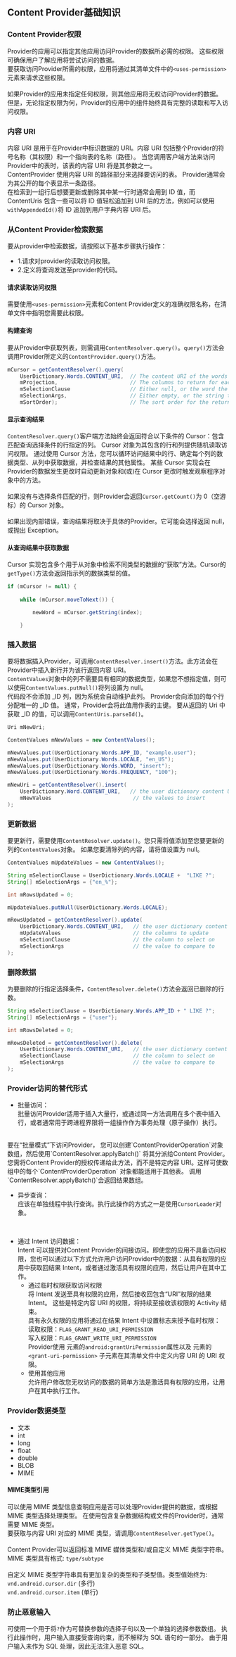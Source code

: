 ## Content Provider基础知识
### Content Provider权限
Provider的应用可以指定其他应用访问Provider的数据所必需的权限。 这些权限可确保用户了解应用将尝试访问的数据。<br> 要获取访问Provider所需的权限，应用将通过其清单文件中的`<uses-permission>`元素来请求这些权限。<br><br>
如果Provider的应用未指定任何权限，则其他应用将无权访问Provider的数据。 但是，无论指定权限为何，Provider的应用中的组件始终具有完整的读取和写入访问权限。

### 内容 URI
内容 URI 是用于在Provider中标识数据的 URI。内容 URI 包括整个Provider的符号名称（其权限）和一个指向表的名称（路径）。 当您调用客户端方法来访问Provider中的表时，该表的内容 URI 将是其参数之一。<br>
ContentProvider 使用内容 URI 的路径部分来选择要访问的表。 Provider通常会为其公开的每个表显示一条路径。<br>
在检索到一组行后想要更新或删除其中某一行时通常会用到 ID 值，而ContentUris 包含一些可以将 ID 值轻松追加到 URI 后的方法，例如可以使用`withAppendedId()`将 ID 追加到用户字典内容 URI 后。

### 从Content Provider检索数据
要从provider中检索数据，请按照以下基本步骤执行操作：<br>
* 1.请求对provider的读取访问权限。
* 2.定义将查询发送至provider的代码。

#### 请求读取访问权限
需要使用`<uses-permission>`元素和Content Provider定义的准确权限名称，在清单文件中指明您需要此权限。

#### 构建查询
要从Provider中获取列表，则需调用`ContentResolver.query()`。`query()`方法会调用Provider所定义的`ContentProvider.query()`方法。
``` java
mCursor = getContentResolver().query(
    UserDictionary.Words.CONTENT_URI,  // The content URI of the words table
    mProjection,                       // The columns to return for each row
    mSelectionClause                   // Either null, or the word the user entered
    mSelectionArgs,                    // Either empty, or the string the user entered
    mSortOrder);                       // The sort order for the returned rows
```

#### 显示查询结果
`ContentResolver.query()`客户端方法始终会返回符合以下条件的 Cursor：包含匹配查询选择条件的行指定的列。 Cursor 对象为其包含的行和列提供随机读取访问权限。 通过使用 Cursor 方法，您可以循环访问结果中的行、确定每个列的数据类型、从列中获取数据，并检查结果的其他属性。 某些 Cursor 实现会在Provider的数据发生更改时自动更新对象和(或)在 Cursor 更改时触发观察程序对象中的方法。
<br><br>
如果没有与选择条件匹配的行，则Provider会返回`Cursor.getCount()`为 0（空游标）的 Cursor 对象。
<br><br>
如果出现内部错误，查询结果将取决于具体的Provider。它可能会选择返回 null，或抛出 Exception。

#### 从查询结果中获取数据
Cursor 实现包含多个用于从对象中检索不同类型的数据的“获取”方法。Cursor的`getType()`方法会返回指示列的数据类型的值。
``` java
if (mCursor != null) {
   
    while (mCursor.moveToNext()) {

        newWord = mCursor.getString(index);

    }
```

### 插入数据
要将数据插入Provider，可调用`ContentResolver.insert()`方法。此方法会在Provider中插入新行并为该行返回内容 URI。<br>
`ContentValues`对象中的列不需要具有相同的数据类型，如果您不想指定值，则可以使用`ContentValues.putNull()`将列设置为 null。<br>
代码段不会添加 _ID 列，因为系统会自动维护此列。 Provider会向添加的每个行分配唯一的 _ID 值。 通常，Provider会将此值用作表的主键。
要从返回的 Uri 中获取 _ID 的值，可以调用`ContentUris.parseId()`。
``` java
Uri mNewUri;

ContentValues mNewValues = new ContentValues();

mNewValues.put(UserDictionary.Words.APP_ID, "example.user");
mNewValues.put(UserDictionary.Words.LOCALE, "en_US");
mNewValues.put(UserDictionary.Words.WORD, "insert");
mNewValues.put(UserDictionary.Words.FREQUENCY, "100");

mNewUri = getContentResolver().insert(
    UserDictionary.Word.CONTENT_URI,   // the user dictionary content URI
    mNewValues                          // the values to insert
);
```

### 更新数据
要更新行，需要使用`ContentResolver.update()`。您只需将值添加至您要更新的列的`ContentValues`对象。 如果您要清除列的内容，请将值设置为 null。
``` java
ContentValues mUpdateValues = new ContentValues();

String mSelectionClause = UserDictionary.Words.LOCALE +  "LIKE ?";
String[] mSelectionArgs = {"en_%"};

int mRowsUpdated = 0;

mUpdateValues.putNull(UserDictionary.Words.LOCALE);

mRowsUpdated = getContentResolver().update(
    UserDictionary.Words.CONTENT_URI,   // the user dictionary content URI
    mUpdateValues                       // the columns to update
    mSelectionClause                    // the column to select on
    mSelectionArgs                      // the value to compare to
);
```

### 删除数据
为要删除的行指定选择条件，`ContentResolver.delete()`方法会返回已删除的行数。
``` java
String mSelectionClause = UserDictionary.Words.APP_ID + " LIKE ?";
String[] mSelectionArgs = {"user"};

int mRowsDeleted = 0;

mRowsDeleted = getContentResolver().delete(
    UserDictionary.Words.CONTENT_URI,   // the user dictionary content URI
    mSelectionClause                    // the column to select on
    mSelectionArgs                      // the value to compare to
);
```

### Provider访问的替代形式
* 批量访问：<br>
批量访问Provider适用于插入大量行，或通过同一方法调用在多个表中插入行，或者通常用于跨进程界限将一组操作作为事务处理（原子操作）执行。
<br>
要在“批量模式”下访问Provider， 您可以创建`ContentProviderOperation`对象数组，然后使用`ContentResolver.applyBatch()` 将其分派给Content Provider。 您需将Content Provider的授权传递给此方法，而不是特定内容 URI。这样可使数组中的每个`ContentProviderOperation` 对象都能适用于其他表。 调用`ContentResolver.applyBatch()`会返回结果数组。
<br>

* 异步查询：<br>
应该在单独线程中执行查询。执行此操作的方式之一是使用`CursorLoader`对象。
<br>

* 通过 Intent 访问数据：<br>
Intent 可以提供对Content Provider的间接访问。即使您的应用不具备访问权限，您也可以通过以下方式允许用户访问Provider中的数据：从具有权限的应用中获取回结果 Intent，或者通过激活具有权限的应用，然后让用户在其中工作。<br>
    * 通过临时权限获取访问权限 <br>
    将 Intent 发送至具有权限的应用，然后接收回包含“URI”权限的结果 Intent。 这些是特定内容 URI 的权限，将持续至接收该权限的 Activity 结束。<br>
    具有永久权限的应用将通过在结果 Intent 中设置标志来授予临时权限：<br>
    读取权限：`FLAG_GRANT_READ_URI_PERMISSION` <br>
    写入权限：`FLAG_GRANT_WRITE_URI_PERMISSION`<br>
    Provider使用 <provider> 元素的`android:grantUriPermission`属性以及 <provider> 元素的`<grant-uri-permission>` 子元素在其清单文件中定义内容 URI 的 URI 权限。
    * 使用其他应用 <br>
    允许用户修改您无权访问的数据的简单方法是激活具有权限的应用，让用户在其中执行工作。

### Provider数据类型
* 文本
* int
* long
* float
* double
* BLOB
* MIME

#### MIME类型引用
可以使用 MIME 类型信息查明应用是否可以处理Provider提供的数据，或根据 MIME 类型选择处理类型。 在使用包含复杂数据结构或文件的Provider时，通常需要 MIME 类型。 <br>
要获取与内容 URI 对应的 MIME 类型，请调用`ContentResolver.getType()`。<br><br>
Content Provider可以返回标准 MIME 媒体类型和/或自定义 MIME 类型字符串。<br>
MIME 类型具有格式: `type/subtype`<br><br>
自定义 MIME 类型字符串具有更加复杂的类型和子类型值。类型值始终为:<br>
`vnd.android.cursor.dir` (多行)<br>
`vnd.android.cursor.item` (单行)

### 防止恶意输入
可使用一个用于将`?`作为可替换参数的选择子句以及一个单独的选择参数数组。 执行此操作时，用户输入直接受查询约束，而不解释为 SQL 语句的一部分。 由于用户输入未作为 SQL 处理，因此无法注入恶意 SQL。
